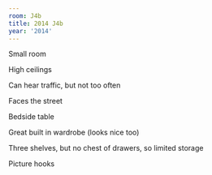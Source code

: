 ```yaml
---
room: J4b
title: 2014 J4b
year: '2014'
---
```


Small room 

High ceilings

Can hear traffic, but not too often

Faces the street 

Bedside table 

Great built in wardrobe (looks nice too)

Three shelves, but no chest of drawers, so limited storage 

Picture hooks